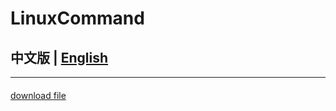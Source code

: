 # LinuxCommand
## 中文版 |  [English](https://github.com/cmdhelp/LinuxCommand/blob/main/README.md "English") 
------------
#### 

[download file](https://cmdhelp.com/command/linux-uses-curl-to-download-file "下载文件") 


